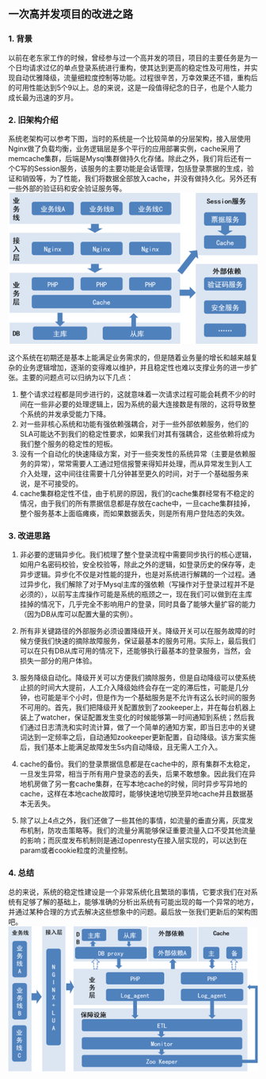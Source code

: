 ## 一次高并发项目的改进之路

### 1. 背景

以前在老东家工作的时候，曾经参与过一个高并发的项目，项目的主要任务是为一个日均请求过亿的单点登录系统进行重构，使其达到更高的稳定性及可用性，并实现自动优雅降级，流量细粒度控制等功能。过程很辛苦，万幸效果还不错，重构后的可用性能达到5个9以上。总的来说，这是一段值得纪念的日子，也是个人能力成长最为迅速的岁月。

### 2. 旧架构介绍

系统老架构可以参考下图，当时的系统是一个比较简单的分层架构，接入层使用Nginx做了负载均衡，业务逻辑层是多个平行的应用部署实例，cache采用了memcache集群，后端是Mysql集群做持久化存储。除此之外，我们背后还有一个C写的Session服务，该服务的主要功能是会话管理，包括登录票据的生成，验证和销毁等，为了性能，我们将数据全部放入cache，并没有做持久化。另外还有一些外部的验证码和安全验证服务等。![old_architecture](old_architecture.png)

这个系统在初期还是基本上能满足业务需求的，但是随着业务量的增长和越来越复杂的业务逻辑增加，逐渐的变得难以维护，并且稳定性也难以支撑业务的进一步扩张。主要的问题点可以归纳为以下几点：

1. 整个请求过程都是同步进行的，这就意味着一次请求过程可能会耗费不少的时间在一些非必要的处理逻辑上，因为系统的最大连接数是有限的，这将导致整个系统的并发承受能力下降。
2. 对一些非核心系统和功能有强依赖强耦合，对于一些外部依赖服务，他们的SLA可能达不到我们的稳定性要求，如果我们对其有强耦合，这些依赖将成为我们整个服务的稳定性的短板。
3. 没有一个自动化的快速降级方案，对于一些突发性的系统异常（主要是依赖服务的异常），常常需要人工通过短信报警来得知并处理，而从异常发生到人工介入处理，这中间往往需要十几分钟甚至更久的时间，对于一个基础服务来说，是不可接受的。
4. cache集群稳定性不佳，由于机房的原因，我们的cache集群经常有不稳定的情况，由于我们的所有票据信息都是存放在cache中，一旦cache集群挂掉，整个服务基本上面临瘫痪，而如果数据丢失，则是所有用户登陆态的失效。

### 3. 改进思路

1. 非必要的逻辑异步化。我们梳理了整个登录流程中需要同步执行的核心逻辑，如用户名密码校验，安全校验等，除此之外的逻辑，如登录历史的保存等，走异步逻辑。异步化不仅是对性能的提升，也是对系统进行解耦的一个过程。通过异步化，我们解除了对于Mysql主库的强依赖（写操作对于登录过程并不是必须的），以前写主库操作可能是系统的瓶颈之一，现在我们可以做到在主库挂掉的情况下，几乎完全不影响用户的登录，同时具备了能够大量扩容的能力（因为DB从库可以配置大量的实例）。

2. 所有非关键路径的外部服务必须设置降级开关。降级开关可以在服务故障的时候方便我们快速的摘除故障服务，保证最基本的服务可用。实际上，最后我们可以在只有DB从库可用的情况下，还能够执行最基本的登录服务，当然，会损失一部分的用户体验。

3. 服务降级自动化。降级开关可以方便我们摘除服务，但是自动降级可以使系统止损的时间大大提前，人工介入降级始终会存在一定的滞后性，可能是几分钟，也可能是半个小时，但是作为一个基础服务是不允许有这么长时间的服务不可用的。首先，我们把降级开关配置放到了zookeeper上，并在每台机器上装上了watcher，保证配置发生变化的时候能够第一时间通知到系统；然后我们通过日志清洗和实时流计算，做了一个简单的通知方案，即当日志中的关键词达到一定频率之后，自动通知zookeeper更新配置，自动降级。该方案实施后，我们基本上能满足故障发生5s内自动降级，且无需人工介入。

4. cache的备份。我们的登录票据信息都是在cache中的，原有集群不太稳定，一旦发生异常，相当于所有用户登录态的丢失，后果不敢想象。因此我们在异地机房做了另一套cache集群，在写本地cache的时候，同时异步写异地的cache，这样在本地cache故障时，能够快速地切换至异地cache并且数据基本无丢失。

5. 除了以上4点之外，我们还做了一些其他的事情，如流量的垂直分离，灰度发布机制，防攻击策略等。我们的流量分离能够保证重要流量入口不受其他流量的影响；而灰度发布机制则是通过openresty在接入层实现的，可以达到在param或者cookie粒度的流量控制。

### 4. 总结

总的来说，系统的稳定性建设是一个非常系统化且繁琐的事情，它要求我们在对系统有足够了解的基础上，能够准确的分析出系统有可能出现的每一个异常的地方，并通过某种合理的方式去解决这些想象中的问题。最后放一张我们更新后的架构图吧。![new_architecture.png](new_architecture.png)